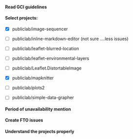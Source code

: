 #### Read GCI guidelines
#### Select projects:
* [x] publiclab/image-sequencer

* [ ] publiclab/inline-markdown-editor (not sure ....less issues)

* [ ] publiclab/leaflet-blurred-location 

* [ ] publiclab/leaflet-environmental-layers 

* [ ] publiclab/Leaflet.DistortableImage 

* [x] publiclab/mapknitter

* [ ] publiclab/plots2 

* [ ] publiclab/simple-data-grapher

#### Period of unavailability mention
#### Create FTO issues
#### Understand the projects properly
